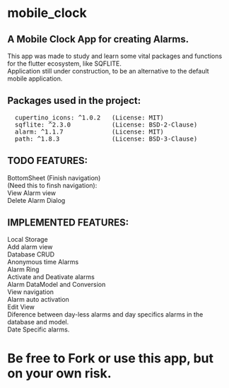 # mobile_clock
## A Mobile Clock App for creating Alarms.

This app was made to study and learn some vital packages and functions for the flutter ecosystem, like SQFLITE.\
Application still under construction, to be an alternative to the default mobile application.


## Packages used in the project:

<pre>
  cupertino_icons: ^1.0.2   (License: MIT) 
  sqflite: ^2.3.0           (License: BSD-2-Clause) 
  alarm: ^1.1.7             (License: MIT) 
  path: ^1.8.3              (License: BSD-3-Clause)  
</pre>
## TODO FEATURES:

BottomSheet (Finish navigation)\
(Need this to finsh navigation):\
View Alarm view\
Delete Alarm Dialog

## IMPLEMENTED FEATURES:
Local Storage \
Add alarm view \
Database CRUD\
Anonymous time Alarms\
Alarm Ring\
Activate and Deativate alarms\
Alarm DataModel and Conversion\
View navigation\
Alarm auto activation\
Edit View\
Diference between day-less alarms and day specifics alarms in the database and model.\
Date Specific alarms.


# Be free to Fork or use this app, but on your own risk.



